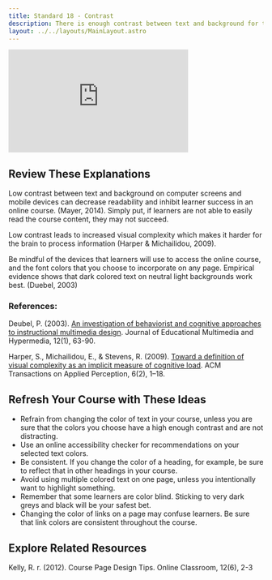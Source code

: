 ```yaml
---
title: Standard 18 - Contrast
description: There is enough contrast between text and background for the content to be easily viewed.
layout: ../../layouts/MainLayout.astro
---
```

<iframe width="355" height="203" src="https://www.youtube.com/embed/SO_REKGP8uI" title="YouTube video player" frameborder="0" allow="accelerometer; autoplay; clipboard-write; encrypted-media; gyroscope; picture-in-picture" allowfullscreen></iframe>

## Review These Explanations

Low contrast between text and background on computer screens and mobile devices can decrease readability and inhibit learner success in an online course. (Mayer, 2014). Simply put, if learners are not able to easily read the course content, they may not succeed.

Low contrast leads to increased visual complexity which makes it harder for the brain to process information (Harper & Michailidou, 2009).

Be mindful of the devices that learners will use to access the online course, and the font colors that you choose to incorporate on any page. Empirical evidence shows that dark colored text on neutral light backgrounds work best. (Duebel, 2003)

### References:

Deubel, P. (2003). [An investigation of behaviorist and cognitive approaches to instructional multimedia design](http://www.itma.vt.edu/courses/tel/resources/deubel(2003)_gagne_ID.pdf). Journal of Educational Multimedia and Hypermedia, 12(1), 63-90.

Harper, S., Michailidou, E., & Stevens, R. (2009). [Toward a definition of visual complexity as an implicit measure of cognitive load](https://dl.acm.org/citation.cfm?id=1498704). ACM Transactions on Applied Perception, 6(2), 1–18.

## Refresh Your Course with These Ideas

- Refrain from changing the color of text in your course, unless you are sure that the colors you choose have a high enough contrast and are not distracting.
- Use an online accessibility checker for recommendations on your selected text colors.
- Be consistent. If you change the color of a heading, for example, be sure to reflect that in other headings in your course.
- Avoid using multiple colored text on one page, unless you intentionally want to highlight something.
- Remember that some learners are color blind. Sticking to very dark greys and black will be your safest bet.
- Changing the color of links on a page may confuse learners. Be sure that link colors are consistent throughout the course.

## Explore Related Resources

Kelly, R. r. (2012). Course Page Design Tips. Online Classroom, 12(6), 2-3